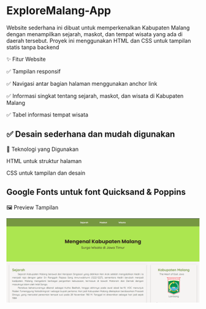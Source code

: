 # ExploreMalang-App
Website sederhana ini dibuat untuk memperkenalkan Kabupaten Malang dengan menampilkan sejarah, maskot, dan tempat wisata yang ada di daerah tersebut. Proyek ini menggunakan HTML dan CSS untuk tampilan statis tanpa backend

✨ Fitur Website

✅ Tampilan responsif

✅ Navigasi antar bagian halaman menggunakan anchor link

✅ Informasi singkat tentang sejarah, maskot, dan wisata di Kabupaten Malang

✅ Tabel informasi tempat wisata

✅ Desain sederhana dan mudah digunakan
---
📌 Teknologi yang Digunakan

HTML untuk struktur halaman

CSS untuk tampilan dan desain

Google Fonts untuk font Quicksand & Poppins
---
🖼️ Preview Tampilan

![Preview Tampilan](/image/preview.png)

